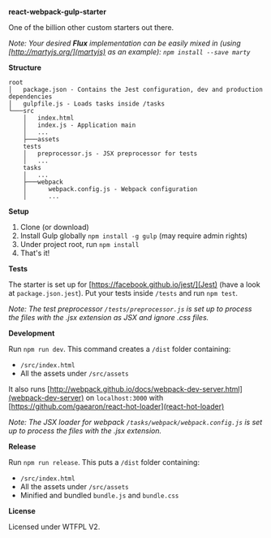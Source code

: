 **react-webpack-gulp-starter**

One of the billion other custom starters out there.


*Note: Your desired **Flux** implementation can be easily mixed in (using [http://martyjs.org/](martyjs) as an example): `npm install --save marty`*

**Structure**
```
root
│   package.json - Contains the Jest configuration, dev and production dependencies
│   gulpfile.js - Loads tasks inside /tasks
└───src
    │   index.html
    │   index.js - Application main
    │   ...
    ├───assets
    tests
    │   preprocessor.js - JSX preprocessor for tests
    │   ...
    tasks
    │   ...
    ├───webpack
    │      webpack.config.js - Webpack configuration
    │      ...
```

**Setup**

1. Clone (or download)
2. Install Gulp globally `npm install -g gulp` (may require admin rights)
2. Under project root, run `npm install`
3. That's it!

**Tests**

The starter is set up for [https://facebook.github.io/jest/](Jest) (have a look at `package.json.jest`). Put your tests inside `/tests` and run `npm test`.

*Note: The test preprocessor `/tests/preprocessor.js` is set up to process the files with the .jsx extension as JSX and ignore .css files.*

**Development**

Run `npm run dev`. This command creates a `/dist` folder containing:

- `/src/index.html`
- All the assets under `/src/assets`

It also runs [http://webpack.github.io/docs/webpack-dev-server.html](webpack-dev-server) on `localhost:3000` with [https://github.com/gaearon/react-hot-loader](react-hot-loader)

*Note: The JSX loader for webpack `/tasks/webpack/webpack.config.js` is set up to process the files with the .jsx extension.*

**Release**

Run `npm run release`. This puts a `/dist` folder containing:

- `/src/index.html`
- All the assets under `/src/assets`
- Minified and bundled `bundle.js` and `bundle.css`

**License**

Licensed under WTFPL V2.